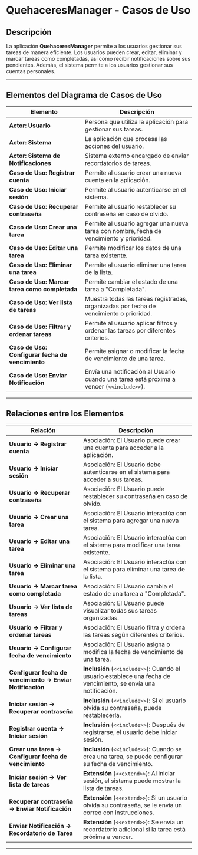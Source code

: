 # QuehaceresManager - Casos de Uso

## Descripción

La aplicación **QuehaceresManager** permite a los usuarios gestionar sus tareas de manera eficiente. Los usuarios pueden crear, editar, eliminar y marcar tareas como completadas, así como recibir notificaciones sobre sus pendientes. Además, el sistema permite a los usuarios gestionar sus cuentas personales.

---

## Elementos del Diagrama de Casos de Uso

| Elemento                                         | Descripción                                                                               |
|--------------------------------------------------|-------------------------------------------------------------------------------------------|
| **Actor: Usuario**                               | Persona que utiliza la aplicación para gestionar sus tareas.                              |
| **Actor: Sistema**                               | La aplicación que procesa las acciones del usuario.                                       |
| **Actor: Sistema de Notificaciones**             | Sistema externo encargado de enviar recordatorios de tareas.                              |
| **Caso de Uso: Registrar cuenta**                | Permite al usuario crear una nueva cuenta en la aplicación.                               |
| **Caso de Uso: Iniciar sesión**                  | Permite al usuario autenticarse en el sistema.                                            |
| **Caso de Uso: Recuperar contraseña**            | Permite al usuario restablecer su contraseña en caso de olvido.                           |
| **Caso de Uso: Crear una tarea**                 | Permite al usuario agregar una nueva tarea con nombre, fecha de vencimiento y prioridad.  |
| **Caso de Uso: Editar una tarea**                | Permite modificar los datos de una tarea existente.                                       |
| **Caso de Uso: Eliminar una tarea**              | Permite al usuario eliminar una tarea de la lista.                                        |
| **Caso de Uso: Marcar tarea como completada**    | Permite cambiar el estado de una tarea a "Completada".                                    |
| **Caso de Uso: Ver lista de tareas**             | Muestra todas las tareas registradas, organizadas por fecha de vencimiento o prioridad.   |
| **Caso de Uso: Filtrar y ordenar tareas**        | Permite al usuario aplicar filtros y ordenar las tareas por diferentes criterios.         |
| **Caso de Uso: Configurar fecha de vencimiento** | Permite asignar o modificar la fecha de vencimiento de una tarea.                         |
| **Caso de Uso: Enviar Notificación**             | Envía una notificación al Usuario cuando una tarea está próxima a vencer (`<<include>>`). |

---

## Relaciones entre los Elementos

| Relación                                                  | Descripción                                                                                                     |
|-----------------------------------------------------------|-----------------------------------------------------------------------------------------------------------------|
| **Usuario → Registrar cuenta**                            | Asociación: El Usuario puede crear una cuenta para acceder a la aplicación.                                     |
| **Usuario → Iniciar sesión**                              | Asociación: El Usuario debe autenticarse en el sistema para acceder a sus tareas.                               |
| **Usuario → Recuperar contraseña**                        | Asociación: El Usuario puede restablecer su contraseña en caso de olvido.                                       |
| **Usuario → Crear una tarea**                             | Asociación: El Usuario interactúa con el sistema para agregar una nueva tarea.                                  |
| **Usuario → Editar una tarea**                            | Asociación: El Usuario interactúa con el sistema para modificar una tarea existente.                            |
| **Usuario → Eliminar una tarea**                          | Asociación: El Usuario interactúa con el sistema para eliminar una tarea de la lista.                           |
| **Usuario → Marcar tarea como completada**                | Asociación: El Usuario cambia el estado de una tarea a "Completada".                                            |
| **Usuario → Ver lista de tareas**                         | Asociación: El Usuario puede visualizar todas sus tareas organizadas.                                           |
| **Usuario → Filtrar y ordenar tareas**                    | Asociación: El Usuario filtra y ordena las tareas según diferentes criterios.                                   |
| **Usuario → Configurar fecha de vencimiento**             | Asociación: El Usuario asigna o modifica la fecha de vencimiento de una tarea.                                  |
| **Configurar fecha de vencimiento → Enviar Notificación** | **Inclusión** (`<<include>>`): Cuando el usuario establece una fecha de vencimiento, se envía una notificación. |
| **Iniciar sesión → Recuperar contraseña**                 | **Inclusión** (`<<include>>`): Si el usuario olvida su contraseña, puede restablecerla.                         |
| **Registrar cuenta → Iniciar sesión**                     | **Inclusión** (`<<include>>`): Después de registrarse, el usuario debe iniciar sesión.                          |
| **Crear una tarea → Configurar fecha de vencimiento**     | **Inclusión** (`<<include>>`): Cuando se crea una tarea, se puede configurar su fecha de vencimiento.           |
| **Iniciar sesión → Ver lista de tareas**                  | **Extensión** (`<<extend>>`): Al iniciar sesión, el sistema puede mostrar la lista de tareas.                   |
| **Recuperar contraseña → Enviar Notificación**            | **Extensión** (`<<extend>>`): Si un usuario olvida su contraseña, se le envía un correo con instrucciones.      |
| **Enviar Notificación → Recordatorio de Tarea**           | **Extensión** (`<<extend>>`): Se envía un recordatorio adicional si la tarea está próxima a vencer.             |

---
